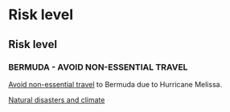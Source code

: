# Risk level

## Risk level

### BERMUDA - AVOID NON-ESSENTIAL TRAVEL

[Avoid non-essential travel](#levels "Risk Levels") to Bermuda due to Hurricane Melissa.

[Natural disasters and climate](https://travel.gc.ca/destinations/bermuda#disasters)